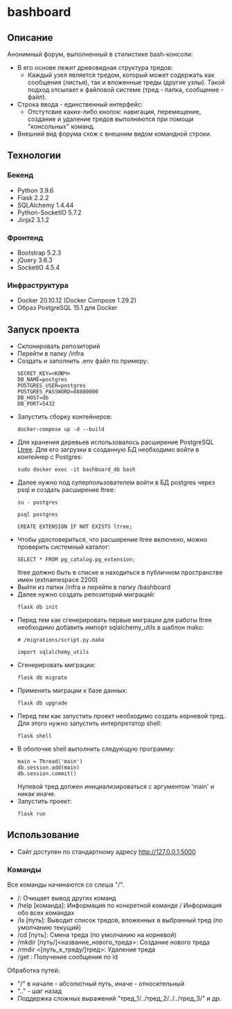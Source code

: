 # bashboard
## Описание
Анонимный форум, выполненный в стилистике bash-консоли:
- В его основе лежит древовидная структура тредов:
    - Каждый узел является тредом, который может содержать как сообщения (листья), так и вложенные треды (другие узлы). Такой подход отсылает к файловой системе (тред - папка, сообщение - файл).
- Строка ввода - единственный интерфейс:
    - Отстутсвие каких-либо кнопок: навигация, перемещение, создание и удаление тредов выполняются при помощи "консольных" команд.
- Внешний вид форума схож с внешним видом командной строки.
## Технологии
### Бекенд
- Python 3.9.6
- Flask 2.2.2
- SQLAlchemy 1.4.44
- Python-SocketIO 5.7.2
- Jinja2 3.1.2
### Фронтенд
- Bootstrap 5.2.3
- jQuery 3.6.3
- SocketIO 4.5.4
### Инфраструктура
- Docker 20.10.12 (Docker Compose 1.29.2)
- Образ PostgreSQL 15.1 для Docker
## Запуск проекта
- Склонировать репозиторий
- Перейти в папку /infra
- Создать и заполнить .env файл по примеру:
    ```
    SECRET_KEY=<КЛЮЧ>
    DB_NAME=postgres
    POSTGRES_USER=postgres
    POSTGRES_PASSWORD=88880000
    DB_HOST=db
    DB_PORT=5432
    ```
- Запустить сборку контейнеров:
    ```
    docker-compose up -d --build
    ```
- Для хранения деревьев использовалось расширение PostgreSQL [Ltree](https://www.postgresql.org/docs/current/ltree.html). Для его загрузки в созданную БД необходимо войти в контейнер с Postgres:
    ```
    sudo docker exec -it bashboard_db bash
    ```
- Далее нужно под суперпользователем войти в БД postgres через psql и создать расширение ltree:
    ```
    su - postgres
    ```
    ```
    psql postgres
    ```
    ```
    CREATE EXTENSION IF NOT EXISTS ltree;
    ```
- Чтобы удостовериться, что расширение ltree включено, можно проверить системный каталог:
    ```
    SELECT * FROM pg_catalog.pg_extension;
    ```
    ltree должно быть в списке и находиться в публичном пространстве имен (extnamespace 2200)
- Выйти из папки /infra и перейти в папку /bashboard
- Далее нужно создать репозиторий миграций:
    ```
    flask db init
    ```
- Перед тем как сгенерировать первые миграции для работы ltree необходимо добавить импорт sqlalchemy_utils в шаблон mako:
    ```
    # /migrations/script.py.mako

    import sqlalchemy_utils
    ```
- Сгенерировать миграции:
    ```
    flask db migrate
    ```
- Применить миграции к базе данных:
    ```
    flask db upgrade
    ```
- Перед тем как запустить проект необходимо создать корневой тред. Для этого нужно запустить интерпретатор shell:
    ```
    flask shell
    ```
- В оболочке shell выполнить следующую программу:
    ```
    main = Thread('main')
    db.session.add(main)
    db.session.commit()
    ```
    Нулевой тред должен инициализироваться с аргументом 'main' и никак иначе.
- Запустить проект:
    ```
    flask run
    ```
## Использование
- Сайт доступен по стандартному адресу http://127.0.0.1:5000
### Команды
Все команды начинаются со слеша "/".
- /: Очищает вывод других команд
- /help [команда]: Информация по конкретной команде / Информация обо всех командах
- /ls [путь]: Выводит список тредов, вложенных в выбранный тред (по умолчанию текущий)
- /cd [путь]: Смена треда (по умолчанию на корневой)
- /mkdir [путь/]<название_нового_треда>: Создание нового треда
- /rmdir <[путь_к_треду/]тред>: Удаление треда
- /get <id>: Получение сообщения по id

Обработка путей:
- "/" в начале - абсолютный путь, иначе - относительный
- ".." - шаг назад
- Поддержка сложных выражений "тред_1/../тред_2/../../тред_3/" и др.